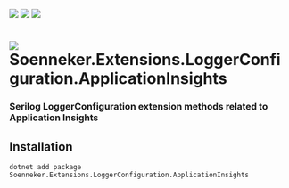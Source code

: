 [![](https://img.shields.io/nuget/v/soenneker.extensions.loggerconfiguration.applicationinsights.svg?style=for-the-badge)](https://www.nuget.org/packages/soenneker.extensions.loggerconfiguration.applicationinsights/)
[![](https://img.shields.io/github/actions/workflow/status/soenneker/soenneker.extensions.loggerconfiguration.applicationinsights/publish-package.yml?style=for-the-badge)](https://github.com/soenneker/soenneker.extensions.loggerconfiguration.applicationinsights/actions/workflows/publish-package.yml)
[![](https://img.shields.io/nuget/dt/soenneker.extensions.loggerconfiguration.applicationinsights.svg?style=for-the-badge)](https://www.nuget.org/packages/soenneker.extensions.loggerconfiguration.applicationinsights/)

# ![](https://user-images.githubusercontent.com/4441470/224455560-91ed3ee7-f510-4041-a8d2-3fc093025112.png) Soenneker.Extensions.LoggerConfiguration.ApplicationInsights
### Serilog LoggerConfiguration extension methods related to Application Insights

## Installation

```
dotnet add package Soenneker.Extensions.LoggerConfiguration.ApplicationInsights
```
